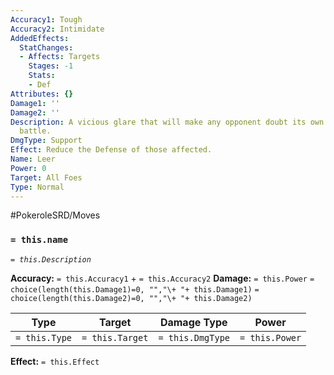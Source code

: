 ```yaml
---
Accuracy1: Tough
Accuracy2: Intimidate
AddedEffects:
  StatChanges:
  - Affects: Targets
    Stages: -1
    Stats:
    - Def
Attributes: {}
Damage1: ''
Damage2: ''
Description: A vicious glare that will make any opponent doubt its own strength in
  battle.
DmgType: Support
Effect: Reduce the Defense of those affected.
Name: Leer
Power: 0
Target: All Foes
Type: Normal
---
```


#PokeroleSRD/Moves

### `= this.name` 
*`= this.Description`*

**Accuracy:** `= this.Accuracy1` + `= this.Accuracy2`
**Damage:** `= this.Power` `= choice(length(this.Damage1)=0, "","\+ "+ this.Damage1)` `= choice(length(this.Damage2)=0, "","\+ "+ this.Damage2)`

| Type          | Target          | Damage Type          | Power          |
| ------------- | --------------- | ---------------- | -------------- |
| `= this.Type` | `= this.Target` | `= this.DmgType` | `= this.Power` | 

**Effect:** `= this.Effect`